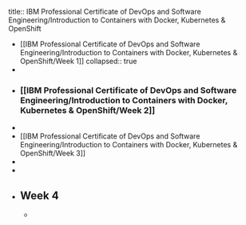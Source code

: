 title:: IBM Professional Certificate of DevOps and Software Engineering/Introduction to Containers with Docker, Kubernetes & OpenShift

- [[IBM Professional Certificate of DevOps and Software Engineering/Introduction to Containers with Docker, Kubernetes & OpenShift/Week 1]]
  collapsed:: true
-
- ### [[IBM Professional Certificate of DevOps and Software Engineering/Introduction to Containers with Docker, Kubernetes & OpenShift/Week 2]]
-
- [[IBM Professional Certificate of DevOps and Software Engineering/Introduction to Containers with Docker, Kubernetes & OpenShift/Week 3]]
-
-
- ## Week 4
	-